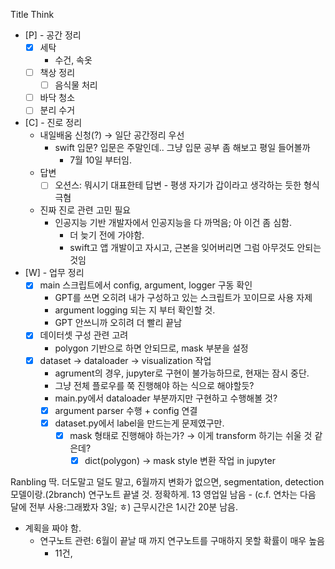 Title
Think
- [P] - 공간 정리
    - [x] 세탁
        - 수건, 속옷
    - [ ] 책상 정리
        - [ ] 음식물 처리
    - [ ] 바닥 청소
    - [ ] 분리 수거
- [C] - 진로 정리
    - 내일배움 신청(?) → 일단 공간정리 우선
        - swift 입문? 입문은 주말인데.. 그냥 입문 공부 좀 해보고 평일 들어볼까
            - 7월 10일 부터임.
    - 답변
        - [ ] 오션스: 뭐시기 대표한테 답변 - 평생 자기가 갑이라고 생각하는 듯한 형식 극혐
    - 진짜 진로 관련 고민 필요
        - 인공지능 기반 개발자에서 인공지능을 다 까먹음; 아 이건 좀 심함.
            - 더 늦기 전에 가야함.
            - swift고 앱 개발이고 자시고, 근본을 잊어버리면 그럼 아무것도 안되는것임
- [W] - 업무 정리
    - [x] main 스크립트에서 config, argument, logger 구동 확인
        - GPT를 쓰면 오히려 내가 구성하고 있는 스크립트가 꼬이므로 사용 자제
        - argument logging 되는 지 부터 확인할 것.
        - GPT 안쓰니까 오히려 더 빨리 끝남
    - [x] 데이터셋 구성 관련 고려
        - polygon 기반으로 하면 안되므로, mask 부분을 설정
    - [x] dataset → dataloader → visualization 작업
        - agrument의 경우, jupyter로 구현이 불가능하므로, 현재는 잠시 중단.
        - 그냥 전체 플로우를 쭉 진행해야 하는 식으로 해야할듯?
        - main.py에서 dataloader 부분까지만 구현하고 수행해볼 것?
        - [x] argument parser 수행 + config 연결
        - [x] dataset.py에서 label을 만드는게 문제였구만.
            - [x] mask 형태로 진행해야 하는가? → 이게 transform 하기는 쉬울 것 같은데?
                - [x] dict(polygon) → mask style 변환 작업 in jupyter

Ranbling
딱. 더도말고 덜도 말고,
6월까지 변화가 없으면, segmentation, detection 모델이랑.(2branch) 연구노트 끝낼 것.
정확하게. 13 영업일 남음 - (c.f. 연차는 다음 달에 전부 사용:그래봤자 3일; ㅎ)
근무시간은 1시간 20분 남음.
- 계획을 짜야 함.
    - 연구노트 관련: 6월이 끝날 때 까지 연구노트를 구매하지 못할 확률이 매우 높음
        - 11건,